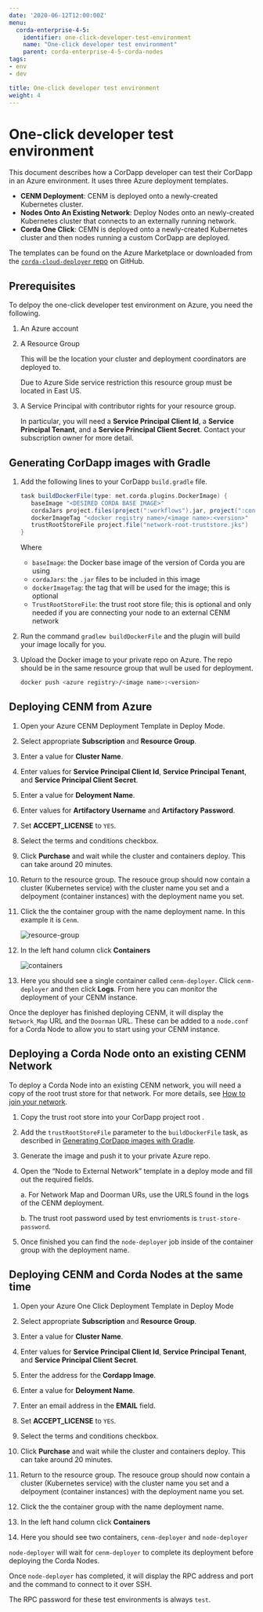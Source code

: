 ```yaml
---
date: '2020-06-12T12:00:00Z'
menu:
  corda-enterprise-4-5:
    identifier: one-click-developer-test-environment
    name: "One-click developer test environment"
    parent: corda-enterprise-4-5-corda-nodes
tags:
- env
- dev

title: One-click developer test environment
weight: 4
---
```



# One-click developer test environment

This document describes how a CorDapp developer can test their CorDapp in an Azure environment. It uses three Azure deployment templates.

* **CENM Deployment**: CENM is deployed onto a newly-created Kubernetes cluster.
* **Nodes Onto An Existing Network**: Deploy Nodes onto an newly-created Kubernetes cluster that connects to an externally running network. 
* **Corda One Click**: CEMN is deployed onto a newly-created Kubernetes cluster and then nodes running a custom CorDapp are deployed.

The templates can be found on the Azure Marketplace or downloaded from the [`corda-cloud-deployer` repo](https://github.com/corda/corda-cloud-deployer/) on GitHub.

## Prerequisites

To delpoy the one-click developer test environment on Azure, you need the following.

1. An Azure account
2. A Resource Group

   This will be the location your cluster and deployment coordinators are deployed to.

   Due to Azure Side service restriction this resource group must be located in East US.
3. A Service Principal with contributor rights for your resource group. 

   In particular, you will need a **Service Principal Client Id**, a **Service Principal Tenant**, and a **Service Principal Client Secret**. Contact your subscription owner for more detail.

## Generating CorDapp images with Gradle

1. Add the following lines to your CorDapp `build.gradle` file.

   ```gradle
   task buildDockerFile(type: net.corda.plugins.DockerImage) {
      baseImage "<DESIRED CORDA BASE IMAGE>"
      cordaJars project.files(project(":workflows").jar, project(":contracts").jar, jar)
      dockerImageTag "<docker registry name>/<image name>:<version>"
      trustRootStoreFile project.file("network-root-truststore.jks")
   }
   ```

   Where
   * `baseImage`: the Docker base image of the version of Corda you are using
   * `cordaJars`: the `.jar` files to be included in this image
   * `dockerImageTag`: the tag that will be used for the image; this is optional
   * `TrustRootStoreFile`: the trust root store file; this is optional and 
   only needed if you are connecting your node to an external CENM network

2. Run the command `gradlew buildDockerFile` and the plugin will build your image locally for you.

3. Upload the Docker image to your private repo on Azure. The repo should be in the same resource group that wull be used for deployment.

   ```bash
   docker push <azure registry>/<image name>:<version>
   ```

## Deploying CENM from Azure

[resource-group]: ../../resources/resource-group.png
[containers]: ../../resources/containers.png

1. Open your Azure CENM Deployment Template in Deploy Mode.

1. Select appropriate **Subscription** and **Resource Group**. 

1. Enter a value for **Cluster Name**.

1. Enter values for **Service Principal Client Id**, **Service Principal Tenant**, and **Service Principal Client Secret**.

1. Enter a value for **Deloyment Name**.

1. Enter values for **Artifactory Username** and **Artifactory Password**.

1. Set **ACCEPT_LICENSE** to `YES`.

1. Select the terms and conditions checkbox.

1. Click **Purchase** and wait while the cluster and containers deploy. This can take around 20 minutes.

1. Return to the resource group. The resouce group should now contain a cluster (Kubernetes service) with the cluster name you set and a delpoyment (container instances) with the deployment name you set.

1. Click the the container group with the name deployment name. In this example it is `Cenm`. 

    ![resource-group]

1. In the left hand column click **Containers**

    ![containers]

1. Here you should see a single container called `cenm-deployer`. Click `cenm-deployer` and then click **Logs**. From here you can monitor the deployment of your CENM instance.

Once the deployer has finished deploying CENM, it will display the `Network_Map` URL and the `Doorman` URL. These can be added to a `node.conf` for a Corda Node to allow you to start using your CENM instance.

## Deploying a Corda Node onto an existing CENM Network

To deploy a Corda Node into an existing CENM network, you will need a copy of the root trust store for that network. For more details, see [How to join your network](../../../../cenm/1.2/deployment-kubernetes.md#how-to-join-your-network).

1. Copy the trust root store into your CorDapp project root .
2. Add the `trustRootStoreFile` parameter to the `buildDockerFile` task, as described in [Generating CorDapp images with Gradle](#generating-cordapp-images-with-gradle). 
3. Generate the image and push it to your private Azure repo.
4. Open the “Node to External Network” template in a deploy mode and fill out the required fields.

   a. For Network Map and Doorman URs, use the URLS found in the logs of the CENM deployment.

   b.  The trust root password used by test envrioments is  `trust-store-password`.
5. Once finished you can find the `node-deployer` job inside of the container group with the deployment name.

## Deploying CENM and Corda Nodes at the same time

1. Open your Azure One Click Deployment Template in Deploy Mode

1. Select appropriate **Subscription** and **Resource Group**. 

1. Enter a value for **Cluster Name**.

1. Enter values for **Service Principal Client Id**, **Service Principal Tenant**, and **Service Principal Client Secret**.

1. Enter the address for the **Cordapp Image**.

1. Enter a value for **Deloyment Name**.

1. Enter an email address in the **EMAIL** field.

1. Set **ACCEPT_LICENSE** to `YES`.

1. Select the terms and conditions checkbox.

1. Click **Purchase** and wait while the cluster and containers deploy. This can take around 20 minutes.

1. Return to the resource group. The resouce group should now contain a cluster (Kubernetes service) with the cluster name you set and a delpoyment (container instances) with the deployment name you set.

1. Click the the container group with the name deployment name.

1. In the left hand column click **Containers**
  
1. Here you should see two containers, `cenm-deployer` and `node-deployer`  

`node-deployer` will wait for `cenm-deployer` to complete its deployment before deploying the Corda Nodes.

Once `node-deployer` has completed, it will display the RPC address and port and the command to connect to it over SSH.

The RPC password for these test environments is always `test`.  
